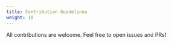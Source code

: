 ```yaml
---
title: Contribution Guidelines
weight: 10
---
```


All contributions are welcome. Feel free to open issues and PRs!
